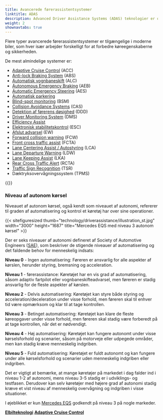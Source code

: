 ```yaml
---
title: Avancerede førerassistentsystemer
linktitle: ADAS
description: Advanced Driver Assistance Systems (ADAS) teknologier er designet til at hjælpe chauffører med at betjene deres køretøjer mere sikkert og effektivt. EVKX.net giver dig detaljer om de forskellige systemer i elbiler.
weight: 2
shownavtabs: true
---
```

<!-- markdownlint-disable MD033 -->
Flere typer avancerede førerassistentsystemer er tilgængelige i moderne biler, som hver især arbejder forskelligt for at forbedre køreegenskaberne og sikkerheden.

De mest almindelige systemer er:

- [Adaptive Cruise Control](adaptivecruisecontrol/) (ACC)
- [Anti-lock Braking System](antiblokeringssystem/) (ABS)
- [Automatisk vognbaneskift](automatedlanechange/) (ALC)
- [Autonomous Emergency Braking](automaticemergencybraking/) (AEB)
- [Automatic Emergency Steering](automaticemergencysteering/) (AES)
- [Automatisk parkering](automaticparking/)
- [Blind-spot monitoring](blindspotmonitoring/) (BSM)
- [Collision Avoidance Systems](collisionavoidancesystems/) (CAS)
- [Detektion af førerens døsighed](driverdrowsinessdetection/) (DDD)
- [Driver Monitoring System](drivermonitoringsystem/) (DMS)
- [Efficiency Assist](efficencyassist/)
- [Elektronisk stabilitetskontrol](electronicstabilitycontrol/) (ESC)
- [Afslut advarsel](exitwarning/) (EW)
- [Forward collision warning](forwardcollisionwarning/) (FCW)
- [Front cross traffic assist](frontcrosstrafficassist/) (FCTA)
- [Lane Centering Assist / Autostyring](autosteer/) (LCA)
- [Lane Departure Warning](lanedeparturewarning/) (LDW)
- [Lane Keeping Assist](lanekeepingassist/) (LKA)
- [Rear Cross Traffic Alert](rearcrosstrafficalert/) (RCTA)
- [Traffic Sign Recognition](trafficsignrecognition/) (TSR)
- Dæktryksovervågningssystem (TPMS)

{{<evkxdisplayaddarticle />}}

### Niveau af autonom kørsel

Niveauet af autonom kørsel, også kendt som niveauet af autonomi, refererer til graden af ​​automatisering og kontrol et køretøj har over sine operationer.

{{< sitefiguresized thumb="technology/driverassistance/illustration_st.jpg" width="3000" height="1687" title="Mercedes EQS med niveau 3 autonom kørsel" >}}

Der er seks niveauer af autonomi defineret af Society of Automotive Engineers ([SAE](https://www.sae.org/)), som beskriver de stigende niveauer af automatisering og det faldende behov for menneskelig indsats:

**Niveau 0** - Ingen automatisering: Føreren er ansvarlig for alle aspekter af kørslen, herunder styring, bremsning og acceleration.

**Niveau 1** - førerassistance: Køretøjet har en vis grad af automatisering, såsom adaptiv fartpilot eller vognbaneskifteadvarsel, men føreren er stadig ansvarlig for de fleste aspekter af kørslen.

**Niveau 2** - Delvis automatisering: Køretøjet kan styre både styring og acceleration/deceleration under visse forhold, men føreren skal til enhver tid være opmærksom og klar til at tage kontrollen.

**Niveau 3** - Betinget automatisering: Køretøjet kan klare de fleste køreopgaver under visse forhold, men føreren skal stadig være forberedt på at tage kontrollen, når det er nødvendigt.

**Niveau 4** - Høj automatisering: Køretøjet kan fungere autonomt under visse kørselsforhold og scenarier, såsom på motorveje eller udpegede områder, men kan stadig kræve menneskelig indgriben.

**Niveau 5** - Fuld automatisering: Køretøjet er fuldt autonomt og kan fungere under alle kørselsforhold og scenarier uden menneskelig indgriben eller indgriben.

Det er vigtigt at bemærke, at mange køretøjer på markedet i dag falder ind i niveau 1-2 af autonomi, mens niveau 3-5 stadig er i udviklings- og testfasen. Derudover kan selv køretøjer med højere grad af autonomi stadig kræve et vist niveau af menneskelig overvågning og indgriben i visse situationer.

I øjeblikket er kun [Mercedes EQS](../../models/mercedes/eqs/) godkendt på niveau 3 på nogle markeder.

<div class="mt-3 mb-3">
     <a href="../" class="text-decoration-none text-black"><strong><i class="bi-arrow-left"></i> Elbilteknologi</strong></a>
     <a href="adaptivecruisecontrol/" class="text-decoration-none text-black float-end"><strong>Adaptive Cruise Control <i class="bi-arrow-right"></i></strong> </a>
</div>